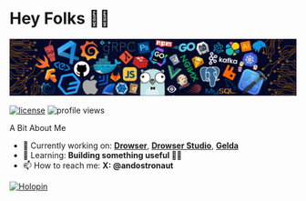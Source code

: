 # Hey Folks 👋🏻

![Header](./src/header_.png)

[![license](https://img.shields.io/github/license/andostronaut/andostronaut?style=for-the-badge&color=success)](LICENSE)
![profile views](https://komarev.com/ghpvc/?username=andostronaut&style=for-the-badge)

A Bit About Me

- 🔭 Currently working on: **[Drowser](https://github.com/andostronaut/drowser)**, **[Drowser Studio](https://github.com/kinotio/drowser-studio)**, **[Gelda](https://github.com/kinotio/gelda)**
- 🌱 Learning: **Building something useful 🌱🚀**
- 📫 How to reach me: **X: @andostronaut**

[![Holopin](https://holopin.me/andostronaut)](https://holopin.io/@andostronaut)
